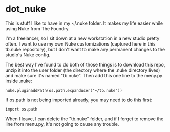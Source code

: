 dot_nuke
========

This is stuff I like to have in my ~/.nuke folder. It makes my life easier while using Nuke from The Foundry.

I'm a freelancer, so I sit down at a new workstation in a new studio pretty often. I want to use my own Nuke customizations (captured here in this tb.nuke repository), but I don't want to make any permanent changes to the studio's Nuke config.

The best way I've found to do both of those things is to download this repo, unzip it into the user folder (the directory where the .nuke directory lives) and make sure it's named "tb.nuke". Then add this one line to the meny.py inside .nuke:

```
nuke.pluginaddPath(os.path.expanduser("~/tb.nuke"))
```

If os.path is not being imported already, you may need to do this first:
```
import os.path
```

When I leave, I can delete the "tb.nuke" folder, and if I forget to remove the line from menu.py, it's not going to cause any trouble.

